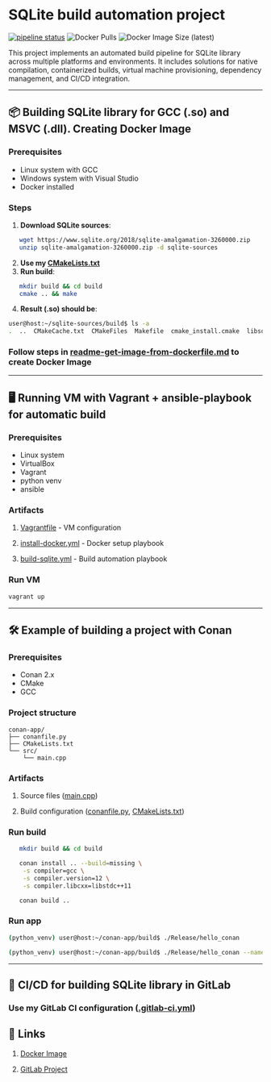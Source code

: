 # SQLite build automation project
[![pipeline status](https://gitlab.com/portableclass-group/infotecs-sqlite/badges/master/pipeline.svg)](https://gitlab.com/portableclass-group/infotecs-sqlite/pipelines)
![Docker Pulls](https://img.shields.io/docker/pulls/portableclass/sqlite-builder)
![Docker Image Size (latest)](https://img.shields.io/docker/image-size/portableclass/sqlite-builder/latest)

This project implements an automated build pipeline for SQLite library across multiple platforms and environments. It includes solutions for native compilation, containerized builds, virtual machine provisioning, dependency management, and CI/CD integration.

---

## 📦 Building SQLite library for GCC (.so) and MSVC (.dll). Creating Docker Image

### Prerequisites
- Linux system with GCC
- Windows system with Visual Studio
- Docker installed

### Steps

1. **Download SQLite sources**:
```bash
   wget https://www.sqlite.org/2018/sqlite-amalgamation-3260000.zip
   unzip sqlite-amalgamation-3260000.zip -d sqlite-sources
```

2. **Use my [CMakeLists.txt](https://github.com/portableclass/infotecs-sqlite/blob/master/1_build-sqlite-so/sqlite-sources/CMakeLists.txt)**
3. **Run build**:
```bash
   mkdir build && cd build
   cmake .. && make
```
4. **Result (.so) should be**:
```bash
user@host:~/sqlite-sources/build$ ls -a
.  ..  CMakeCache.txt  CMakeFiles  Makefile  cmake_install.cmake  libsqlite3.so
```

### Follow steps in [readme-get-image-from-dockerfile.md](https://github.com/portableclass/infotecs-sqlite/blob/master/1_build-sqlite-so/readme-get-image-from-dockerfile.md) to create Docker Image






---
## 🖥️ Running VM with Vagrant + ansible-playbook for automatic build

### Prerequisites
- Linux system
- VirtualBox
- Vagrant
- python venv
- ansible

### Artifacts
1. [Vagrantfile](https://github.com/portableclass/infotecs-sqlite/blob/master/2_vm-vagrant-ansible/Vagrantfile) - VM configuration

2. [install-docker.yml](https://github.com/portableclass/infotecs-sqlite/blob/master/2_vm-vagrant-ansible/install-docker.yml) - Docker setup playbook

3. [build-sqlite.yml](https://github.com/portableclass/infotecs-sqlite/blob/master/2_vm-vagrant-ansible/build-sqlite.yml) - Build automation playbook

### Run VM
```bash
vagrant up
```


---
## 🛠️ Example of building a project with Conan

### Prerequisites
- Conan 2.x
- CMake
- GCC

### Project structure
```text
conan-app/
├── conanfile.py
├── CMakeLists.txt
└── src/
    └── main.cpp
```

### Artifacts
1. Source files ([main.cpp](https://github.com/portableclass/infotecs-sqlite/blob/master/3_conan-example/conan-app/src/main.cpp))

2. Build configuration ([conanfile.py](https://github.com/portableclass/infotecs-sqlite/blob/master/3_conan-example/conan-app/conanfile.py), [CMakeLists.txt](https://github.com/portableclass/infotecs-sqlite/blob/master/3_conan-example/conan-app/CMakeLists.txt))

### Run build

```bash
   mkdir build && cd build

   conan install .. --build=missing \
    -s compiler=gcc \
    -s compiler.version=12 \
    -s compiler.libcxx=libstdc++11

   conan build ..
```
### Run app
```bash
(python_venv) user@host:~/conan-app/build$ ./Release/hello_conan 

(python_venv) user@host:~/conan-app/build$ ./Release/hello_conan --name=Conan
```
---
## 🚀 CI/CD for building SQLite library in GitLab

### Use my GitLab CI configuration ([.gitlab-ci.yml](https://github.com/portableclass/infotecs-sqlite/blob/master/4_gitlab/.gitlab-ci.yml))

## 🔗 Links

1. [Docker Image](https://hub.docker.com/repository/docker/portableclass/sqlite-builder/general)

2. [GitLab Project](https://gitlab.com/portableclass-group/infotecs-sqlite)


